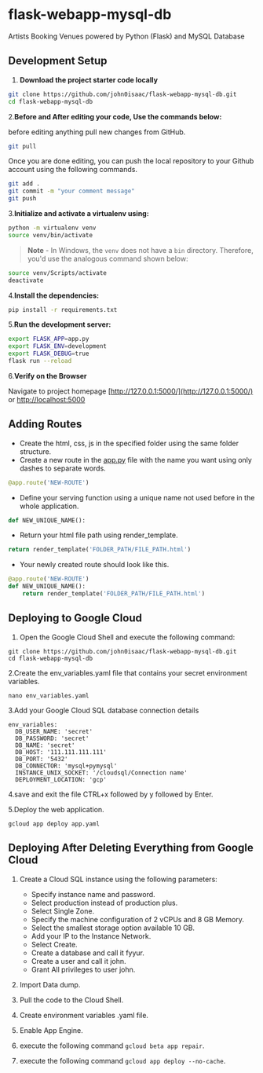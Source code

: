 # flask-webapp-mysql-db

Artists Booking Venues powered by Python (Flask) and MySQL Database

## Development Setup

1. **Download the project starter code locally**

  ```bash
  git clone https://github.com/john0isaac/flask-webapp-mysql-db.git
  cd flask-webapp-mysql-db
  ```

2.**Before and After editing your code, Use the commands below:**

before editing anything pull new changes from GitHub.

```bash
git pull
```

Once you are done editing, you can push the local repository to your Github account using the following commands.

```bash
git add .
git commit -m "your comment message"
git push
```

3.**Initialize and activate a virtualenv using:**

```bash
python -m virtualenv venv
source venv/bin/activate
```

>**Note** - In Windows, the `venv` does not have a `bin` directory. Therefore, you'd use the analogous command shown below:

```bash
source venv/Scripts/activate
deactivate
```

4.**Install the dependencies:**

```bash
pip install -r requirements.txt
```

5.**Run the development server:**

```bash
export FLASK_APP=app.py
export FLASK_ENV=development
export FLASK_DEBUG=true
flask run --reload
```

6.**Verify on the Browser**

Navigate to project homepage [http://127.0.0.1:5000/](http://127.0.0.1:5000/) or [http://localhost:5000](http://localhost:5000)

## Adding Routes

- Create the html, css, js in the specified folder using the same folder structure.
- Create a new route in the [app.py](./app.py) file with the name you want using only dashes to separate words.

```PYTHON
@app.route('NEW-ROUTE')
```

- Define your serving function using a unique name not used before in the whole application.

```PYTHON
def NEW_UNIQUE_NAME():
```

- Return your html file path using render_template.

```PYTHON
return render_template('FOLDER_PATH/FILE_PATH.html')
```

- Your newly created route should look like this.

```PYTHON
@app.route('NEW-ROUTE')
def NEW_UNIQUE_NAME():
    return render_template('FOLDER_PATH/FILE_PATH.html')
```

## Deploying to Google Cloud

1. Open the Google Cloud Shell and execute the following command:

  ```shell
  git clone https://github.com/john0isaac/flask-webapp-mysql-db.git
  cd flask-webapp-mysql-db
  ```

2.Create the env_variables.yaml file that contains your secret environment variables.

  ```shell
  nano env_variables.yaml
  ```

3.Add your Google Cloud SQL database connection details

```shell
env_variables:
  DB_USER_NAME: 'secret'
  DB_PASSWORD: 'secret'
  DB_NAME: 'secret'
  DB_HOST: '111.111.111.111'
  DB_PORT: '5432'
  DB_CONNECTOR: 'mysql+pymysql'
  INSTANCE_UNIX_SOCKET: '/cloudsql/Connection name'
  DEPLOYMENT_LOCATION: 'gcp'
```

4.save and exit the file CTRL+x followed by y followed by Enter.

5.Deploy the web application.

  ```shell
  gcloud app deploy app.yaml
  ```

## Deploying After Deleting Everything from Google Cloud

1. Create a Cloud SQL instance using the following parameters:
    - Specify instance name and password.
    - Select production instead of production plus.
    - Select Single Zone.
    - Specify the machine configuration of 2 vCPUs and 8 GB Memory.
    - Select the smallest storage option available 10 GB.
    - Add your IP to the Instance Network.
    - Select Create.
    - Create a database and call it fyyur.
    - Create a user and call it john.
    - Grant All privileges to user john.

2. Import Data dump.
3. Pull the code to the Cloud Shell.
4. Create environment variables .yaml file.
5. Enable App Engine.
6. execute the following command `gcloud beta app repair`.
7. execute the following command `gcloud app deploy --no-cache`.
